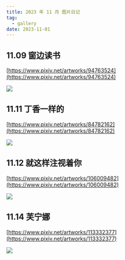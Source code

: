 ```yaml
---
title: 2023 年 11 月 图片日记
tag:
  - gallery
date: 2023-11-01
---
```


<Gallery>

## 11.09 窗边读书

[https://www.pixiv.net/artworks/94763524](https://www.pixiv.net/artworks/94763524)

<img src='https://raw.githubusercontent.com/shellRaining/img/main/2311/p09.jpg'>

## 11.11 丁香一样的

[https://www.pixiv.net/artworks/84782162](https://www.pixiv.net/artworks/84782162)

<img src='https://raw.githubusercontent.com/shellRaining/img/main/2311/p11.jpg'>

## 11.12 就这样注视着你

[https://www.pixiv.net/artworks/106009482](https://www.pixiv.net/artworks/106009482)

<img src='https://raw.githubusercontent.com/shellRaining/img/main/2311/p12.jpg'>

## 11.14 芙宁娜

[https://www.pixiv.net/artworks/113332377](https://www.pixiv.net/artworks/113332377)

<img src='https://raw.githubusercontent.com/shellRaining/img/main/2311/p14.jpg'>

</Gallery>
